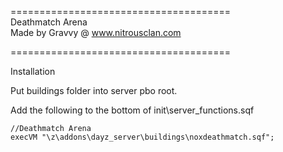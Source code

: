 ======================================  
Deathmatch Arena  
Made by Gravvy @ www.nitrousclan.com  

======================================  


Installation

Put buildings folder into server pbo root.

Add the following to the bottom of init\server_functions.sqf

    //Deathmatch Arena  
    execVM "\z\addons\dayz_server\buildings\noxdeathmatch.sqf";
